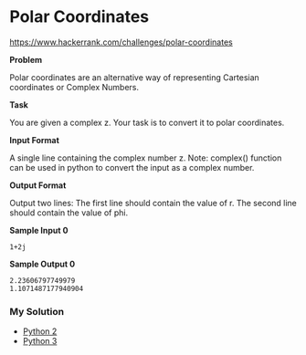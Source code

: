 # Polar Coordinates

https://www.hackerrank.com/challenges/polar-coordinates

**Problem**

Polar coordinates are an alternative way of representing Cartesian coordinates or Complex Numbers.

**Task**

You are given a complex z. Your task is to convert it to polar coordinates.

**Input Format**

A single line containing the complex number z. Note: complex() function can be used in python to convert the input as a complex number.

**Output Format**

Output two lines: 
The first line should contain the value of r. 
The second line should contain the value of phi.

**Sample Input 0**

```
1+2j
```

**Sample Output 0**

```
2.23606797749979 
1.1071487177940904
```

### My Solution

- [Python 2](python2.py)
- [Python 3](python3.py)